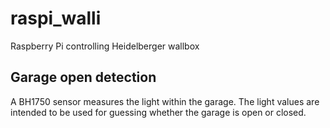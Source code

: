 # raspi_walli
Raspberry Pi controlling Heidelberger wallbox

## Garage open detection
A BH1750 sensor measures the light within the garage. The light values are intended to be used for guessing whether the garage is open or closed.  
